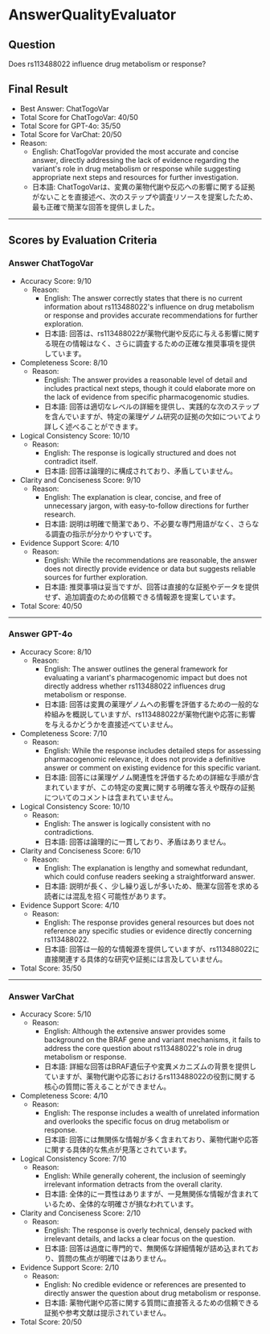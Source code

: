 # AnswerQualityEvaluator

## Question

Does rs113488022 influence drug metabolism or response?

## Final Result

- Best Answer: ChatTogoVar
- Total Score for ChatTogoVar: 40/50
- Total Score for GPT-4o: 35/50
- Total Score for VarChat: 20/50
- Reason:
  - English: ChatTogoVar provided the most accurate and concise answer, directly addressing the lack of evidence regarding the variant's role in drug metabolism or response while suggesting appropriate next steps and resources for further investigation.
  - 日本語: ChatTogoVarは、変異の薬物代謝や反応への影響に関する証拠がないことを直接述べ、次のステップや調査リソースを提案したため、最も正確で簡潔な回答を提供しました。

---

## Scores by Evaluation Criteria

### Answer ChatTogoVar
- Accuracy Score: 9/10
  - Reason: 
    - English: The answer correctly states that there is no current information about rs113488022's influence on drug metabolism or response and provides accurate recommendations for further exploration.
    - 日本語: 回答は、rs113488022が薬物代謝や反応に与える影響に関する現在の情報はなく、さらに調査するための正確な推奨事項を提供しています。
- Completeness Score: 8/10
  - Reason: 
    - English: The answer provides a reasonable level of detail and includes practical next steps, though it could elaborate more on the lack of evidence from specific pharmacogenomic studies.
    - 日本語: 回答は適切なレベルの詳細を提供し、実践的な次のステップを含んでいますが、特定の薬理ゲノム研究の証拠の欠如についてより詳しく述べることができます。
- Logical Consistency Score: 10/10
  - Reason: 
    - English: The response is logically structured and does not contradict itself.
    - 日本語: 回答は論理的に構成されており、矛盾していません。
- Clarity and Conciseness Score: 9/10
  - Reason: 
    - English: The explanation is clear, concise, and free of unnecessary jargon, with easy-to-follow directions for further research.
    - 日本語: 説明は明確で簡潔であり、不必要な専門用語がなく、さらなる調査の指示が分かりやすいです。
- Evidence Support Score: 4/10
  - Reason: 
    - English: While the recommendations are reasonable, the answer does not directly provide evidence or data but suggests reliable sources for further exploration.
    - 日本語: 推奨事項は妥当ですが、回答は直接的な証拠やデータを提供せず、追加調査のための信頼できる情報源を提案しています。
- Total Score: 40/50

---

### Answer GPT-4o
- Accuracy Score: 8/10
  - Reason: 
    - English: The answer outlines the general framework for evaluating a variant's pharmacogenomic impact but does not directly address whether rs113488022 influences drug metabolism or response.
    - 日本語: 回答は変異の薬理ゲノムへの影響を評価するための一般的な枠組みを概説していますが、rs113488022が薬物代謝や応答に影響を与えるかどうかを直接述べていません。
- Completeness Score: 7/10
  - Reason: 
    - English: While the response includes detailed steps for assessing pharmacogenomic relevance, it does not provide a definitive answer or comment on existing evidence for this specific variant.
    - 日本語: 回答には薬理ゲノム関連性を評価するための詳細な手順が含まれていますが、この特定の変異に関する明確な答えや既存の証拠についてのコメントは含まれていません。
- Logical Consistency Score: 10/10
  - Reason: 
    - English: The answer is logically consistent with no contradictions.
    - 日本語: 回答は論理的に一貫しており、矛盾はありません。
- Clarity and Conciseness Score: 6/10
  - Reason: 
    - English: The explanation is lengthy and somewhat redundant, which could confuse readers seeking a straightforward answer.
    - 日本語: 説明が長く、少し繰り返しが多いため、簡潔な回答を求める読者には混乱を招く可能性があります。
- Evidence Support Score: 4/10
  - Reason: 
    - English: The response provides general resources but does not reference any specific studies or evidence directly concerning rs113488022.
    - 日本語: 回答は一般的な情報源を提供していますが、rs113488022に直接関連する具体的な研究や証拠には言及していません。
- Total Score: 35/50

---

### Answer VarChat
- Accuracy Score: 5/10
  - Reason: 
    - English: Although the extensive answer provides some background on the BRAF gene and variant mechanisms, it fails to address the core question about rs113488022's role in drug metabolism or response.
    - 日本語: 詳細な回答はBRAF遺伝子や変異メカニズムの背景を提供していますが、薬物代謝や応答におけるrs113488022の役割に関する核心の質問に答えることができません。
- Completeness Score: 4/10
  - Reason: 
    - English: The response includes a wealth of unrelated information and overlooks the specific focus on drug metabolism or response.
    - 日本語: 回答には無関係な情報が多く含まれており、薬物代謝や応答に関する具体的な焦点が見落とされています。
- Logical Consistency Score: 7/10
  - Reason: 
    - English: While generally coherent, the inclusion of seemingly irrelevant information detracts from the overall clarity.
    - 日本語: 全体的に一貫性はありますが、一見無関係な情報が含まれているため、全体的な明確さが損なわれています。
- Clarity and Conciseness Score: 2/10
  - Reason: 
    - English: The response is overly technical, densely packed with irrelevant details, and lacks a clear focus on the question.
    - 日本語: 回答は過度に専門的で、無関係な詳細情報が詰め込まれており、質問の焦点が明確ではありません。
- Evidence Support Score: 2/10
  - Reason: 
    - English: No credible evidence or references are presented to directly answer the question about drug metabolism or response.
    - 日本語: 薬物代謝や応答に関する質問に直接答えるための信頼できる証拠や参考文献は提示されていません。
- Total Score: 20/50